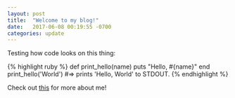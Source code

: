 ```yaml
---
layout: post
title:  "Welcome to my blog!"
date:   2017-06-08 00:19:55 -0700
categories: update
---
```


Testing how code looks on this thing:

{% highlight ruby %}
def print_hello(name)
  puts "Hello, #{name}"
end
print_hello('World')
#=> prints 'Hello, World' to STDOUT.
{% endhighlight %}

Check out [this][about-me] for more about me!

[about-me]: https://cjxh.github.io/about

